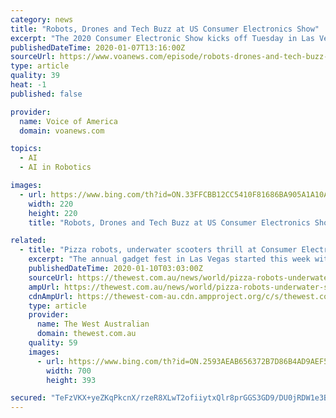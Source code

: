 ```yaml
---
category: news
title: "Robots, Drones and Tech Buzz at US Consumer Electronics Show"
excerpt: "The 2020 Consumer Electronic Show kicks off Tuesday in Las Vegas. People flock to CES to see the latest technologies from big and small companies – robotics, drones, artificial intelligence, virtual reality - and how things we use every day are changing thanks to technology. Michelle Quinn reports."
publishedDateTime: 2020-01-07T13:16:00Z
sourceUrl: https://www.voanews.com/episode/robots-drones-and-tech-buzz-us-consumer-electronics-show-4145506
type: article
quality: 39
heat: -1
published: false

provider:
  name: Voice of America
  domain: voanews.com

topics:
  - AI
  - AI in Robotics

images:
  - url: https://www.bing.com/th?id=ON.33FFCBB12CC5410F81686BA905A1A10A
    width: 220
    height: 220
    title: "Robots, Drones and Tech Buzz at US Consumer Electronics Show"

related:
  - title: "Pizza robots, underwater scooters thrill at Consumer Electronics Show"
    excerpt: "The annual gadget fest in Las Vegas started this week with \"CES Unveiled,\" an event highlighted by several new robotic and artificial intelligence technology, including one that acts as a pet. Robots were front and centre at the Consumer Electronics Show in Las Vegas. One even made pizza. The annual CES technology conference in Las Vegas runs ..."
    publishedDateTime: 2020-01-10T03:03:00Z
    sourceUrl: https://thewest.com.au/news/world/pizza-robots-underwater-scooters-thrill-at-consumer-electronics-show-ng-b881429758z
    ampUrl: https://thewest.com.au/news/world/pizza-robots-underwater-scooters-thrill-at-consumer-electronics-show-ng-b881429758z.amp
    cdnAmpUrl: https://thewest-com-au.cdn.ampproject.org/c/s/thewest.com.au/news/world/pizza-robots-underwater-scooters-thrill-at-consumer-electronics-show-ng-b881429758z.amp
    type: article
    provider:
      name: The West Australian
      domain: thewest.com.au
    quality: 59
    images:
      - url: https://www.bing.com/th?id=ON.2593AEAB656372B7D86B4AD9AEF50878
        width: 700
        height: 393

secured: "TeFzVKX+yeZKqPkcnX/rzeR8XLwT2ofiiytxQlr8prGGS3GD9/DU0jRDW1e3BFlDtUc7s6JY9gSKGdkNReBgZU54oe72KW+RP2Mu+m4goARvJmgr2j7g2Mmhdq816HHCzx8xu2tUYDYQHNMOjXm0OU+VVPFKe3GI5RhCQs+ZzJ+OqjHNmolGTN50MZ4IFmnykubuwpuPRAxNez0ZO/VzWwGMawXKAelCVXwo3cnbKjnbGqySYZqCls56OjEgLsT7EP/rBDgBc4tczXvWMvQ9+w==;7Z/G9/3LvEUE9fDSBVDT7g=="
---
```


